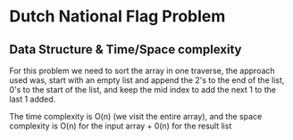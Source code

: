 # Dutch National Flag Problem
## Data Structure & Time/Space complexity

For this problem we need to sort the array in one traverse, the approach used was, start with an empty list and append the 2's to the end of the list, 0's to the start of the list, and keep the mid index to add the next 1 to the last 1 added.

The time complexity is O(n) (we visit the entire array), and the space complexity is O(n) for the input array + 0(n) for the result list
